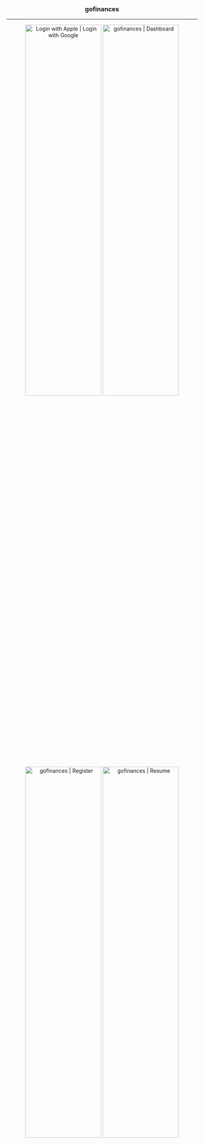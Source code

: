 <h3 align="center">gofinances</h3>


---
<p align="center">
    <img width=200px height=50%
        src="https://user-images.githubusercontent.com/23082238/153009114-f754210b-8ca8-4384-b201-c0214a23c6db.PNG"
        alt="Login with Apple | Login with Google">
    <img width=200px height=50%
        src="https://user-images.githubusercontent.com/23082238/153009125-63d6fb48-8219-4678-ba6f-dd355f53cf88.PNG"
        alt="gofinances | Dashboard">
    <img width=200px height=50%
        src="https://user-images.githubusercontent.com/23082238/153009133-0c824d4f-e6ae-4507-afc2-689d6e7b23e8.PNG"
        alt="gofinances | Register">
    <img width=200px height=50%
        src="https://user-images.githubusercontent.com/23082238/153009982-1974623f-c00c-4e55-86ce-862e0fb6feb9.jpeg"
        alt="gofinances | Resume">



</p>


<p align="center"> An easy way to control your finances.
    <br>
</p>

## Content

- [About](#about)
- [Tools](#tools)
- [Author](#author)

## About <a name="about"></a>

Application developed in the "Ignite - Rocketseat" course.
The idea of ​​the app is for you to be able to control your finances in a practical way.

### Requirements

- NodeJS
- Expo CLI
- Internet (for documentation)
- VSCode
- React Native

### Installation

Clone this repository

```
git clone https://github.com/andeilsongf/rocketseat-ignite-gofinances.git
```

Get inside the folder project

```
cd gofinances
```
Install dependencies needed

```
sudo yarn install (ou npm i)
```

Start expo

```
sudo expo start
```

## Tools <a name="tools"></a>

- [React Native](https://reactnative.dev/) - Mobile Framework
- [Styled-Components](https://styled-components.com/) - CSS in JS
- [React Native Gesture Handler](https://docs.swmansion.com/react-native-gesture-handler/) - Util Buttons Platform
- [React Navigation](https://reactnavigation.org/) - Control navigation app
- [React Hook Form](https://react-hook-form.com/) - Control forms app
- [Yup](https://github.com/jquense/yup) - Control validations forms app
- [Typescript](https://www.typescriptlang.org/) - Superset Javascript
- [Expo](https://expo.io/) - Development

## Author <a name="author"></a>

- [@andeilsongf](https://github.com/andeilsongf)

